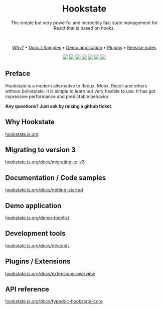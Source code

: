 <h1 align="center">
  Hookstate
</h1>

<p align="center">
  The simple but very powerful and incredibly fast state management for React that is based on hooks.
</p>
<br/>

<p align="center">
  <a href="https://hookstate.js.org">Why?</a> •
  <a href="https://hookstate.js.org/docs/getting-started">Docs / Samples</a> •
  <a href="https://hookstate.js.org/demo-todolist">Demo application</a> •
  <a href="https://hookstate.js.org/docs/extensions-overview">Plugins</a> •
  <a href="https://hookstate.js.org/blog/tags/releases">Release notes</a>
</p>

<p align="center">
  <a href="./">
    <img src="https://badgen.net/badge/icon/typescript/green?icon=typescript&label">
  </a>
  <a href="https://www.npmjs.com/package/@hookstate/core">
      <img src="https://badgen.net/bundlephobia/minzip/@hookstate/core?label=size&color=green" />
  </a>
  <a href="https://www.npmjs.com/package/@hookstate/core">
    <img src="https://badgen.net/badge/dependencies/none/green" />
  </a>
  <a href="./LICENSE">
    <img src="https://badgen.net/github/license/avkonst/hookstate?color=green" />
  </a>
  <a href="https://travis-ci.org/avkonst/hookstate">
    <img src="https://travis-ci.org/avkonst/hookstate.svg?branch=master" />
  </a>
  <a href="https://codecov.io/gh/avkonst/hookstate">
    <img src="https://codecov.io/gh/avkonst/hookstate/branch/master/graph/badge.svg" />
  </a>
  <a href="https://www.npmjs.com/package/@hookstate/core">
    <img src="https://img.shields.io/npm/v/@hookstate/core.svg?maxAge=300&label=version&colorB=007ec6" />
  </a>
</p>

## Preface

Hookstate is a modern alternative to Redux, Mobx, Recoil and others without boilerplate. It is simple to learn but very flexible to use. It has got impressive performance and predictable behavior.

**Any questions? Just ask by raising a github ticket.**

## Why Hookstate

[hookstate.js.org](https://hookstate.js.org)

## Migrating to version 3

[hookstate.js.org/docs/migrating-to-v3](https://hookstate.js.org/docs/migrating-to-v3)

## Documentation / Code samples

[hookstate.js.org/docs/getting-started](https://hookstate.js.org/docs/getting-started)

## Demo application

[hookstate.js.org/demo-todolist](https://hookstate.js.org/demo-todolist)

## Development tools

[hookstate.js.org/docs/devtools](https://hookstate.js.org/docs/devtools)

## Plugins / Extensions

[hookstate.js.org/docs/extensions-overview](https://hookstate.js.org/docs/extensions-overview)

## API reference

[hookstate.js.org/docs/typedoc-hookstate-core](https://hookstate.js.org/docs/typedoc-hookstate-core)
